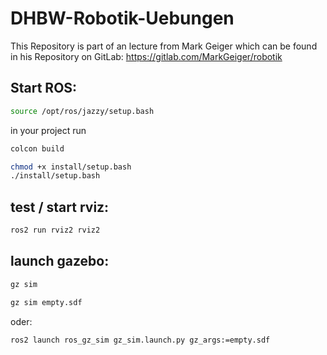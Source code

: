# DHBW-Robotik-Uebungen

This Repository is part of an lecture from Mark Geiger which can be found in his Repository on GitLab: <https://gitlab.com/MarkGeiger/robotik>

## Start ROS:
```bash
source /opt/ros/jazzy/setup.bash
```

in your project run
```bash
colcon build
```
```bash
chmod +x install/setup.bash
./install/setup.bash

```



## test / start rviz:
```bash
ros2 run rviz2 rviz2
```

## launch gazebo:
```bash
gz sim
```
```bash
gz sim empty.sdf
```
oder:
```bash
ros2 launch ros_gz_sim gz_sim.launch.py gz_args:=empty.sdf
```
